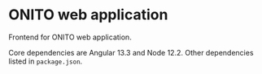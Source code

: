 # ONITO web application
Frontend for ONITO web application.

Core dependencies are Angular 13.3 and Node 12.2. Other dependencies listed in ```package.json```.
